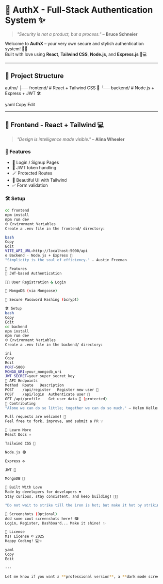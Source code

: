 # 🔐 AuthX - Full-Stack Authentication System ✨

> _"Security is not a product, but a process."_ – **Bruce Schneier**

Welcome to **AuthX** – your very own secure and stylish authentication system! 🔐✨  
Built with love using **React**, **Tailwind CSS**, **Node.js**, and **Express.js** 💙💻

---

## 📁 Project Structure

authx/ ├── frontend/ # React + Tailwind CSS 💅 └── backend/ # Node.js + Express + JWT 🛠️

yaml
Copy
Edit

---

## 🎨 Frontend - React + Tailwind 💻

> _"Design is intelligence made visible."_ – **Alina Wheeler**

### 🚀 Features

- 🔐 Login / Signup Pages
- 🧠 JWT token handling
- 🪄 Protected Routes
- 💅 Beautiful UI with Tailwind
- ✅ Form validation

### 🛠️ Setup

```bash
cd frontend
npm install
npm run dev
🌐 Environment Variables
Create a .env file in the frontend/ directory:

bash
Copy
Edit
VITE_API_URL=http://localhost:5000/api
⚙️ Backend - Node.js + Express 🧠
"Simplicity is the soul of efficiency." – Austin Freeman

🚀 Features
🔐 JWT-based Authentication

🧑‍💻 User Registration & Login

💾 MongoDB (via Mongoose)

🔐 Secure Password Hashing (bcrypt)

🛠️ Setup
bash
Copy
Edit
cd backend
npm install
npm run dev
🌐 Environment Variables
Create a .env file in the backend/ directory:

ini
Copy
Edit
PORT=5000
MONGO_URI=your_mongodb_uri
JWT_SECRET=your_super_secret_key
🧪 API Endpoints
Method	Route	Description
POST	/api/register	Register new user 👶
POST	/api/login	Authenticate user 🔐
GET	/api/profile	Get user data 👤 (protected)
🤝 Contributing
"Alone we can do so little; together we can do so much." – Helen Keller

Pull requests are welcome! 🌈
Feel free to fork, improve, and submit a PR 💡

🧠 Learn More
React Docs ⚛️

Tailwind CSS 🎨

Node.js 🟢

Express ⚙️

JWT 🔐

MongoDB 🍃

🦾 Built With Love
Made by developers for developers ❤️
Stay curious, stay consistent, and keep building! 🧱✨

"Do not wait to strike till the iron is hot; but make it hot by striking." – William Butler Yeats

📸 Screenshots (Optional)
Add some cool screenshots here! 🖼️
Login, Register, Dashboard... Make it shine! ✨

📜 License
MIT License © 2025
Happy Coding! 💻✨

yaml
Copy
Edit

---

Let me know if you want a **professional version**, a **dark mode screenshot preview**, or want this README generated based on your specific repo name and features.

